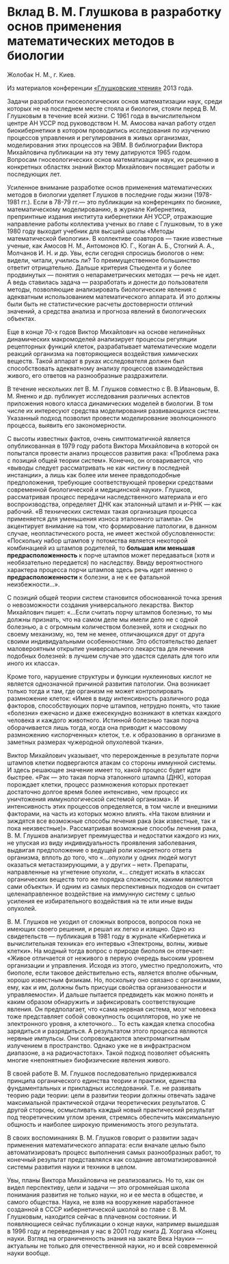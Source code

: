 # Вклад В. М. Глушкова в разработку основ применения математических методов в биологии

Жолобак Н. М., г. Киев.

Из материалов конференции [«Глушковские чтения»](../index.md) 2013 года.

Задачи разработки гносеологических основ математизации наук, среди которых не на последнем месте стояла и биология, стояли перед В. М. Глушковым в течение всей жизни. С 1961 года в вычислительном центре АН УССР под руководством Н. М. Амосова начал работу отдел биокибернетики в котором проводились исследования по изучению процессов управления и регулирования в живых организмах, моделирования этих процессов на ЭВМ. В библиографии Виктора Михайловича публикации на эту тему датируются 1965 годом. Вопросам гносеологических основ математизации наук, их решению в конкретных областях знаний Виктор Михайлович посвящает работы и последующих лет.

Усиленное внимание разработке основ применения математических методов в биологии уделяет Глушков в последние годы жизни (1978-1981 гг.). Если в 78-79 гг.— это публикации на конференциях по бионике, математическому моделированию, в журнале Кибернетика, препринтные издания института кибернетики АН УССР, отражающие направление работы коллектива ученых во главе с Глушковым, то в уже 1980 году выходит учебник для высшей школы «Методы математической биологии». В коллективе соавторов — такие известные ученые, как Амосов Н. М., Антомонов Ю. Г., Коган А. Б., Стогний А. А., Молчанов И. Н. и др. Увы, если сегодня спросишь биологов о нем: видели, читали, учились ли? То преимущественное большинство ответит отрицательно. Дальше критерия Стьюдента и у более продвинутых — понятия о непараметрических методах — речь не идет. А ведь ставилась задача — разработать и донести до пользователя методы, позволяющие анализировать биологические явления с адекватным использованием математического аппарата. И это должны были быть не статистические расчеты достоверности отличий значений, а средства анализа и прогноза явлений в биологических объектах.

Еще в конце 70-х годов Виктор Михайлович на основе нелинейных динамических макромоделей анализирует процессы регуляции рецепторных функций клеток, разрабатывает математические модели реакций организма на повторяющиеся воздействия химических веществ. Такой аппарат в руках исследователя должен был способствовать адекватному анализу процессов взаимодействия живого, его ответов на разнообразные раздражители.

В течение нескольких лет В. М. Глушков совместно с В. В.Ивановым, В. М. Яненко и др. публикует исследования различных аспектов приложения нового класса динамических моделей в биологии. В том числе их интересуют средства моделирования развивающихся систем. Указанный подход позволил провести моделирование эволюционного процесса, выявить его закономерности.

С высоты известных фактов, очень симптоматичной является опубликованная в 1979 году работа Виктора Михайловича в которой он попытался провести анализ процессов развития рака: «Проблема рака с позиций общей теории систем». Конечно, он оговаривается, что «выводы следует рассматривать не как «истину в последней инстанции», а лишь как более или менее правдоподобные предположения, требующие соответствующей проверки средствами современной биологической и медицинской науки». Глушков, рассматривая процесс передачи наследственного материала и его воспроизводства, определяет ДНК как эталонный штамп и и-РНК — как рабочий. «В технических системах такая организация процесса применяется для уменьшения износа эталонного штампа». Он акцентирует внимание на том, что формирование патологии, в данном случае, неопластического роста, не имеет жесткой обусловленности: «Поскольку набор штампов у потомства является некоторой комбинацией из штампов родителей, то **большая или меньшая предрасположенность** к порче штампов может передаваться (хотя и необязательно передается) по наследству. Ввиду вероятностного характера процесса порчи штампов здесь речь идет именно о **предрасположенности** к болезни, а не к ее фатальной неизбежности...».

С позиций общей теории систем становится обоснованной точка зрения о невозможности создания универсального лекарства. Виктор Михайлович пишет: «...Если считать порчу штампов болезнью, то мы должны признать, что на самом деле мы имели дело не с одной болезнью, а с огромным количеством болезней, хотя и сходных по своему механизму, но, тем не менее, отличающихся друг от друга своими индивидуальными особенностями. Это обстоятельство делает маловероятным открытие универсального лекарства для лечения подобных болезней: в лучшем случае это удастся сделать для того или иного их класса».

Кроме того, нарушение структуры и функции нуклеиновых кислот не является однозначной причиной развития патологии. Она возникает только тогда и там, где организм не может контролировать размножение клеток: «Имея в виду интенсивность различного рода факторов, способствующих порче штампов, нетрудно понять, что такие «болезни» ежечасно и даже ежесекундно возникают в клетках каждого человека и каждого животного. Истинной болезнью такая порча оборачивается лишь тогда, когда она приводит к массовому размножению «испорченных» клеток, т.е. к образованию в организме в заметных размерах чужеродной опухолевой ткани».

Виктор Михайлович указывает, что перерожденные в результате порчи штампов клетки подвергаются атакам со стороны иммунной системы. И здесь решающее значение имеет то, какой процесс будет идти быстрее. «Рак — это такая порча эталонного штампа (ДНК), которая порождает клетки, процесс размножения которых протекает достаточно долгое время более интенсивно, чем процесс их уничтожения иммунологической системой организма». И интенсивность этих процессов определяется, в том числе и внешними факторами, на часть из которых можно влиять. «На таком влиянии и зиждятся все возможные способы лечения рака (как известные, так и пока неизвестные)». Рассматривая возможные способы лечения рака, В. М. Глушков анализирует преимущества и недостатки каждого из них, не упуская из виду индивидуальность проявления заболевания, выдвигая предположение о ведущей роли конкретного ответа организма, вплоть до того, что «...опухоли у одних людей могут оказаться метастазирующими, а у других – нет». Препараты, направленные на угнетение опухоли, «... следует искать в классах органических веществ того же порядка сложности, какими являются сами объекты». И одним из самых перспективных подходов он считает целенаправленное воздействие на иммунную систему с целью усиления ее избирательного воздействия на те или иные виды опухолей.

В. М. Глушков не уходил от сложных вопросов, вопросов пока не имеющих своего решения, и решал их легко и изящно. Одно из свидетельств — публикация в 1981 году в журнале «Кибернетика и вычислительная техника» его интервью «Электроны, волны, живые клетки». На модный тогда вопрос о природе биополя он отвечает: «Живое отличается от неживого в первую очередь высоким уровнем организации и управления. Исходя из этого, уместно предположить, что биополе, если таковое действительно есть, является вполне обычным, хорошо известным физикам. Но, поскольку оно связано с организмами, ему, как и им, должны быть присущи свойства организованности и управляемости». И дальше пытается предвидеть как можно понять и каким образом обнаружить и зафиксировать соответствующие явления. Он предполагает, что «сама нервная система, мозг человека тоже представляет собой совокупность осцилляторов, но уже не электронного уровня, а клеточного... То есть каждая клетка способна зарядиться и разрядиться. А результатом этого процесса являются нервные импульсы. Они сопровождаются электромагнитным излучением в пространство. Однако уже не в инфрактрасном диапазоне, а на радиочастотах». Такой подход позволяет объяснять многие «непонятные» биофизические явления живого.

В своей работе В. М. Глушков последовательно придерживался принципа органического единства теории и практики, единства фундаментальных и прикладных исследований. Т.е. не развивать теорию ради теории: цели в развитии теории должны отвечать задаче максимальной практической отдачи теоретических результатов. С другой стороны, осмысливать каждый новый практический результат под теоретическим углом зрения, стремясь обеспечить максимальную общность и наиболее широкую применимость этого результата.

В своих воспоминаниях В. М. Глушков говорит о развитии задач применения математического аппарата: если вначале целью было автоматизировать процесс выполнения самых разнообразных работ, то конечный результат представлялся как создание автоматизированной системы развития науки и техники в целом.

Увы, планы Виктора Михайловича не реализовались. Но то, как он видел перспективу, цели и задачи — это огромнейшая школа понимания развития не только науки, но и ее места в обществе, и самого общества. Наука, не взяв на вооружение наработанное созданной в СССР кибернетической школой во главе с В. М. Глушковым, находится сейчас в плачевном состоянии. И появляющиеся сейчас публикации о конце науки, например вышедшая в 1996 году и переведенная у нас в 2001 году книга Д. Хоргана «Конец науки. Взгляд на ограниченность знания на закате Века Науки» — актуальны не только для отечественной науки, но и всей современной науки вообще.
